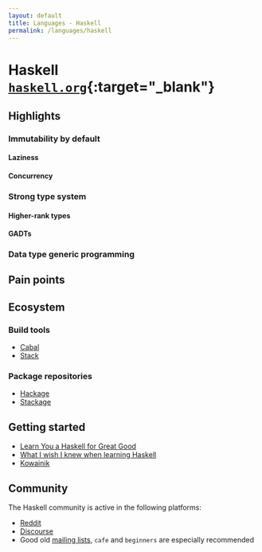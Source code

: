 ```yaml
---
layout: default
title: Languages - Haskell
permalink: /languages/haskell
---
```


# Haskell [`haskell.org`](https://www.haskell.org){:target="_blank"}

## Highlights

### Immutability by default

#### Laziness

#### Concurrency

### Strong type system

#### Higher-rank types

#### GADTs

### Data type generic programming

## Pain points

## Ecosystem

### Build tools

- [Cabal](https://www.haskell.org/cabal/)
- [Stack](https://haskellstack.org)

### Package repositories

- [Hackage](https://hackage.haskell.org)
- [Stackage](https://www.stackage.org)

## Getting started

- [Learn You a Haskell for Great Good](http://learnyouahaskell.com)
- [What I wish I knew when learning Haskell](http://dev.stephendiehl.com/hask/)
- [Kowainik](https://kowainik.github.io/posts)

## Community

The Haskell community is active in the following platforms:

- [Reddit](https://www.reddit.com/r/haskell)
- [Discourse](https://discourse.haskell.org)
- Good old [mailing lists](https://wiki.haskell.org/Mailing_lists), `cafe` and `beginners` are especially recommended